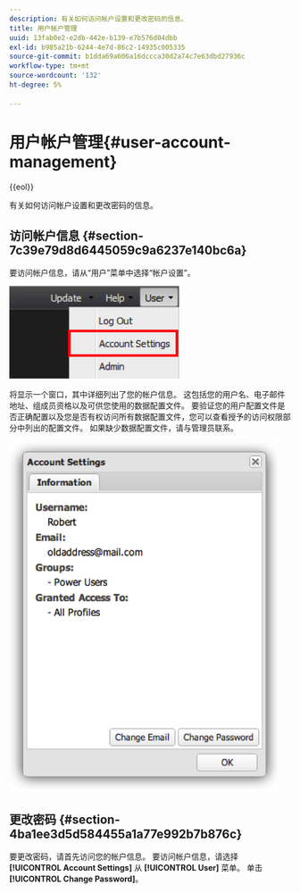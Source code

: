 ```yaml
---
description: 有关如何访问帐户设置和更改密码的信息。
title: 用户帐户管理
uuid: 13fab0e2-e2db-442e-b139-e7b576d04dbb
exl-id: b985a21b-6244-4e7d-86c2-14935c005335
source-git-commit: b1dda69a606a16dccca30d2a74c7e63dbd27936c
workflow-type: tm+mt
source-wordcount: '132'
ht-degree: 5%

---
```


# 用户帐户管理{#user-account-management}

{{eol}}

有关如何访问帐户设置和更改密码的信息。

## 访问帐户信息 {#section-7c39e79d8d6445059c9a6237e140bc6a}

要访问帐户信息，请从“用户”菜单中选择“帐户设置”。

![](assets/account_settings.png)

将显示一个窗口，其中详细列出了您的帐户信息。 这包括您的用户名、电子邮件地址、组成员资格以及可供您使用的数据配置文件。 要验证您的用户配置文件是否正确配置以及您是否有权访问所有数据配置文件，您可以查看授予的访问权限部分中列出的配置文件。 如果缺少数据配置文件，请与管理员联系。

![](assets/account_settings2.png)

## 更改密码 {#section-4ba1ee3d5d584455a1a77e992b7b876c}

要更改密码，请首先访问您的帐户信息。 要访问帐户信息，请选择 **[!UICONTROL Account Settings]** 从 **[!UICONTROL User]** 菜单。 单击 **[!UICONTROL Change Password]**。
